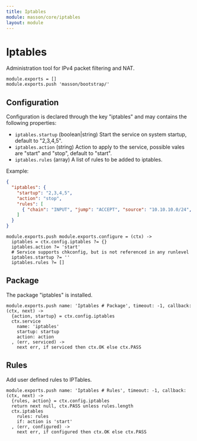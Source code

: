 ```yaml
---
title: Iptables
module: masson/core/iptables
layout: module
---
```


# Iptables

Administration tool for IPv4 packet filtering and NAT.

    module.exports = []
    module.exports.push 'masson/bootstrap/'

## Configuration

Configuration is declared through the key "iptables" and may contains the following properties:   

*   `iptables.startup` (boolean|string)
    Start the service on system startup, default to "2,3,4,5".
*   `iptables.action` (string)
    Action to apply to the service, possible vales are "start" and "stop",
    default to "start".
*   `iptables.rules` (array)
    A list of rules to be added to iptables.

Example:
```json
{
  "iptables": {
    "startup": "2,3,4,5",
    "action": "stop",
    "rules": [
      { "chain": "INPUT", "jump": "ACCEPT", "source": "10.10.10.0/24", "comment": "Local" }
    ]
  }
}
```

    module.exports.push module.exports.configure = (ctx) ->
      iptables = ctx.config.iptables ?= {}
      iptables.action ?= 'start'
      # Service supports chkconfig, but is not referenced in any runlevel
      iptables.startup ?= ''
      iptables.rules ?= []

## Package

The package "iptables" is installed.

    module.exports.push name: 'Iptables # Package', timeout: -1, callback: (ctx, next) ->
      {action, startup} = ctx.config.iptables
      ctx.service
        name: 'iptables'
        startup: startup
        action: action
      , (err, serviced) ->
        next err, if serviced then ctx.OK else ctx.PASS

## Rules

Add user defined rules to IPTables.

    module.exports.push name: 'Iptables # Rules', timeout: -1, callback: (ctx, next) ->
      {rules, action} = ctx.config.iptables
      return next null, ctx.PASS unless rules.length
      ctx.iptables
        rules: rules
        if: action is 'start'
      , (err, configured) ->
        next err, if configured then ctx.OK else ctx.PASS

